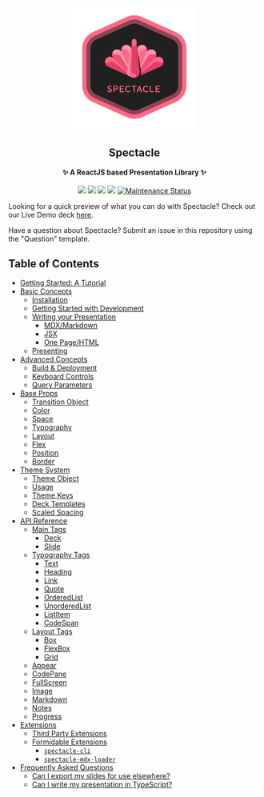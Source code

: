 <p align="center"><img src="https://raw.githubusercontent.com/FormidableLabs/spectacle/master/docs/src/static/bg_hero_badge.png" width=250></p>
<h2 align="center">Spectacle</h2>
<p align="center">
<strong>✨ A ReactJS based Presentation Library ✨</strong>
<br><br>
<a href="https://npmjs.com/package/spectacle"><img src="https://img.shields.io/npm/dm/spectacle.svg"></a>
<a href="https://npmjs.com/package/spectacle"><img src="https://img.shields.io/npm/v/spectacle.svg"></a>
<img src="http://img.badgesize.io/https://unpkg.com/spectacle/dist/spectacle.min.js?compression=gzip&label=gzip%20size">
<img src="http://img.badgesize.io/https://unpkg.com/spectacle/dist/spectacle.min.js?label=size">
<a href="https://github.com/FormidableLabs/spectacle#maintenance-status">
  <img alt="Maintenance Status" src="https://img.shields.io/badge/maintenance-active-green.svg" />
</a>
</p>

Looking for a quick preview of what you can do with Spectacle? Check out our Live Demo deck [here](https://raw.githack.com/FormidableLabs/spectacle/master/examples/one-page.html/).

Have a question about Spectacle? Submit an issue in this repository using the "Question" template.

## Table of Contents

- [Getting Started: A Tutorial](./docs/content/tutorial.md)
- [Basic Concepts](./docs/content/basic-concepts.md#basic-concepts)
  - [Installation](./docs/content/basic-concepts.md#installation)
  - [Getting Started with Development](./docs/content/basic-concepts.md#development)
  - [Writing your Presentation](./docs/content/basic-concepts.md#writing-your-presentation)
    - [MDX/Markdown](./docs/content/basic-concepts.md#mdx--markdown)
    - [JSX](./docs/content/basic-concepts.md#jsx)
    - [One Page/HTML](./docs/content/basic-concepts.md#one-html-page)
  - [Presenting](./docs/content/basic-concepts.md#presenting)
- [Advanced Concepts](./docs/content/advanced-concepts.md#advanced-concepts)
  - [Build & Deployment](./docs/content/advanced-concepts.md#build--deployment)
  - [Keyboard Controls](./docs/content/advanced-concepts.md#keyboard-controls)
  - [Query Parameters](./docs/content/advanced-concepts.md#query-parameters)
- [Base Props](./docs/content/props.md)
  - [Transition Object](./docs/content/props.md#transition-object)
  - [Color](./docs/content/props.md#color)
  - [Space](./docs/content/props.md#space)
  - [Typography](./docs/content/props.md#typography)
  - [Layout](./docs/content/props.md#layout)
  - [Flex](./docs/content/props.md#flex)
  - [Position](./docs/content/props.md#position)
  - [Border](./docs/content/props.md#border)
- [Theme System](./docs/content/themes.md)
  - [Theme Object](./docs/content/themes.md#theme-object)
  - [Usage](./docs/content/themes.md#usage)
  - [Theme Keys](./docs/content/themes.md#theme-keys-css-props)
  - [Deck Templates](./docs/content/themes.md#deck-templates)
  - [Scaled Spacing](./docs/content/themes.md#scaled-spacing)
- [API Reference](./docs/content/api-reference.md#api-reference)
  - [Main Tags](./docs/content/api-reference.md#main-tags)
    - [Deck](./docs/content/api-reference.md#deck)
    - [Slide](./docs/content/api-reference.md#slide)
  - [Typography Tags](./docs/content/api-reference.md#typography-tags)
    - [Text](./docs/content/api-reference.md#text)
    - [Heading](./docs/content/api-reference.md#heading)
    - [Link](./docs/content/api-reference.md#link)
    - [Quote](./docs/content/api-reference.md#quote)
    - [OrderedList](./docs/content/api-reference.md#ordered-list)
    - [UnorderedList](./docs/content/api-reference.md#unordered-list)
    - [ListItem](./docs/content/api-reference.md#list-item)
    - [CodeSpan](./docs/content/api-reference.md#code-span)
  - [Layout Tags](./docs/content/api-reference.md#layout-tags)
    - [Box](./docs/content/api-reference.md#box)
    - [FlexBox](./docs/content/api-reference.md#flex-box)
    - [Grid](./docs/content/api-reference.md#grid)
  - [Appear](./docs/content/api-reference.md#appear)
  - [CodePane](./docs/content/api-reference.md#codepane)
  - [FullScreen](./docs/content/api-reference.md#fullscreen)
  - [Image](./docs/content/api-reference.md#image)
  - [Markdown](./docs/content/api-reference.md#markdown)
  - [Notes](./docs/content/api-reference.md#notes)
  - [Progress](./docs/content/api-reference.md#progress)
- [Extensions](./docs/content/extensions.md)
  - [Third Party Extensions](./docs/content/extensions.md#third-party)
  - [Formidable Extensions](./docs/content/extensions.md#formidable)
    - [`spectacle-cli`](./docs/content/extensions.md#spectacle-cli)
    - [`spectacle-mdx-loader`](./docs/content/extensions.md#spectacle-mdx-loader)
- [Frequently Asked Questions](./docs/content/faq.md#frequently-asked-questions)
  - [Can I export my slides for use elsewhere?](./docs/content/faq.md#faq-1)
  - [Can I write my presentation in TypeScript?](./docs/content/faq.md#faq-2)
